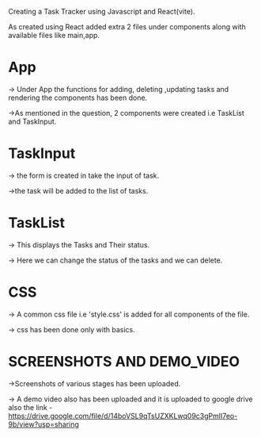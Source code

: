 
  Creating a Task Tracker using Javascript and React(vite).

As created using React added extra 2 files under components along with available files like main,app.

# App
-> Under App the functions for adding, deleting ,updating tasks and rendering the components  has been done.

->As mentioned in the question, 2 components were created i.e TaskList and TaskInput.

# TaskInput
-> the form is created in take the input of task.

->the task will be added to the list of tasks.

# TaskList
-> This displays the Tasks and Their status.

-> Here we can change the status of the tasks and we can delete.

# CSS
-> A common css file  i.e 'style.css' is added for all components of the file.

-> css has been done only with basics.

# SCREENSHOTS AND DEMO_VIDEO
->Screenshots of various stages has been uploaded.

-> A demo video also has been uploaded and it is uploaded to google drive also the link - 
https://drive.google.com/file/d/14boVSL9qTsUZXKLwq09c3gPmlI7eo-9b/view?usp=sharing
